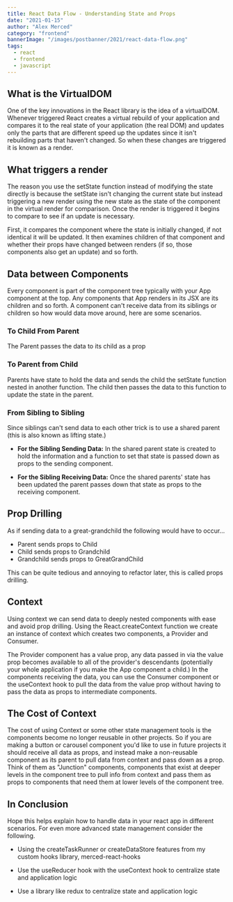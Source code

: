 ```yaml
---
title: React Data Flow - Understanding State and Props
date: "2021-01-15"
author: "Alex Merced"
category: "frontend"
bannerImage: "/images/postbanner/2021/react-data-flow.png"
tags:
  - react
  - frontend
  - javascript
---
```


## What is the VirtualDOM

One of the key innovations in the React library is the idea of a virtualDOM. Whenever triggered React creates a virtual rebuild of your application and compares it to the real state of your application (the real DOM) and updates only the parts that are different speed up the updates since it isn't rebuilding parts that haven't changed. So when these changes are triggered it is known as a render.

## What triggers a render

The reason you use the setState function instead of modifying the state directly is because the setState isn't changing the current state but instead triggering a new render using the new state as the state of the component in the virtual render for comparison. Once the render is triggered it begins to compare to see if an update is necessary.

First, it compares the component where the state is initially changed, if not identical it will be updated. It then examines children of that component and whether their props have changed between renders (if so, those components also get an update) and so forth.

## Data between Components

Every component is part of the component tree typically with your App component at the top. Any components that App renders in its JSX are its children and so forth. A component can't receive data from its siblings or children so how would data move around, here are some scenarios.

### To Child From Parent

The Parent passes the data to its child as a prop

### To Parent from Child

Parents have state to hold the data and sends the child the setState function nested in another function. The child then passes the data to this function to update the state in the parent.

### From Sibling to Sibling

Since siblings can't send data to each other trick is to use a shared parent (this is also known as lifting state.)

- **For the Sibling Sending Data:** In the shared parent state is created to hold the information and a function to set that state is passed down as props to the sending component.

- **For the Sibling Receiving Data:** Once the shared parents' state has been updated the parent passes down that state as props to the receiving component.

## Prop Drilling

As if sending data to a great-grandchild the following would have to occur...

- Parent sends props to Child
- Child sends props to Grandchild
- Grandchild sends props to GreatGrandChild

This can be quite tedious and annoying to refactor later, this is called props drilling.

## Context

Using context we can send data to deeply nested components with ease and avoid prop drilling. Using the React.createContext function we create an instance of context which creates two components, a Provider and Consumer.

The Provider component has a value prop, any data passed in via the value prop becomes available to all of the provider's descendants (potentially your whole application if you make the App component a child.) In the components receiving the data, you can use the Consumer component or the useContext hook to pull the data from the value prop without having to pass the data as props to intermediate components.

## The Cost of Context

The cost of using Context or some other state management tools is the components become no longer reusable in other projects. So if you are making a button or carousel component you'd like to use in future projects it should receive all data as props, and instead make a non-reusable component as its parent to pull data from context and pass down as a prop. Think of them as "Junction" components, components that exist at deeper levels in the component tree to pull info from context and pass them as props to components that need them at lower levels of the component tree.

## In Conclusion

Hope this helps explain how to handle data in your react app in different scenarios. For even more advanced state management consider the following.

- Using the createTaskRunner or createDataStore features from my custom hooks library, merced-react-hooks

- Use the useReducer hook with the useContext hook to centralize state and application logic

- Use a library like redux to centralize state and application logic
